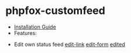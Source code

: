 phpfox-customfeed
=================
- [Installation Guide](https://github.com/globalmediasoft/phpfox-customfeed/wiki/Installation)
- Features:
 + Edit own status feed
 [edit-link](http://d2h79mkp7etn4r.cloudfront.net/screenshots/2014/09/d1ba1e2a8f4048c8e78279d438cd428d.jpg)
 [edit-form](http://d2h79mkp7etn4r.cloudfront.net/screenshots/2014/09/475556749ac0ae5cd79af6ddb018951c.jpg)
 [edited](http://d2h79mkp7etn4r.cloudfront.net/screenshots/2014/09/ff4bfc083c3edafb648fd2d00fdc75e3.jpg)

